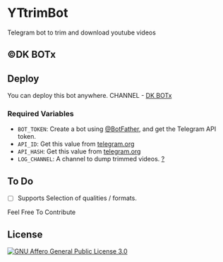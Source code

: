 # YTtrimBot
 Telegram bot to trim and download youtube videos

## ©DK BOTx

## Deploy
You can deploy this bot anywhere.
CHANNEL - [DK BOTx](https://telegram.dog/dk_botx)

### Required Variables
* `BOT_TOKEN`: Create a bot using [@BotFather](https://telegram.dog/BotFather), and get the Telegram API token.
* `API_ID`: Get this value from [telegram.org](https://my.telegram.org/apps)
* `API_HASH`: Get this value from [telegram.org](https://my.telegram.org/apps)
* `LOG_CHANNEL`: A channel to dump trimmed videos. [?](https://core.telegram.org/bots/api#editmessagemedia)

## To Do
- [ ] Supports Selection of qualities / formats.

Feel Free To Contribute 

## License
[![GNU Affero General Public License 3.0](https://www.gnu.org/graphics/agplv3-155x51.png)](https://www.gnu.org/licenses/agpl-3.0.en.html#header)  



